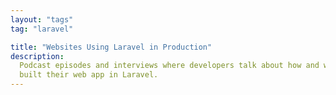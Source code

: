 ```yaml
---
layout: "tags"
tag: "laravel"

title: "Websites Using Laravel in Production"
description:
  Podcast episodes and interviews where developers talk about how and why they
  built their web app in Laravel.
---
```

